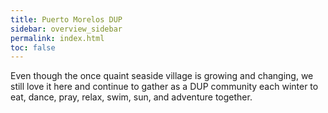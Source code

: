 ```yaml
---
title: Puerto Morelos DUP
sidebar: overview_sidebar
permalink: index.html
toc: false
---
```


Even though the once quaint seaside village is growing and changing, we still love it here and continue to gather as a DUP community  each winter to eat, dance, pray, relax, swim, sun, and adventure together.